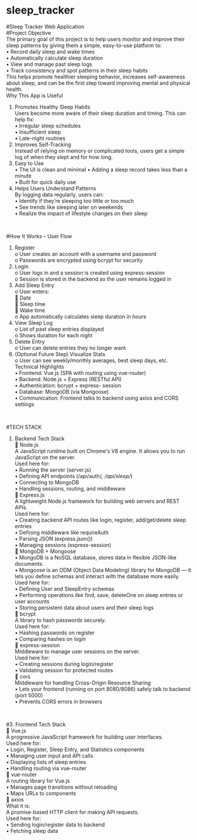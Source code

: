 # sleep_tracker<br>
#Sleep Tracker Web Application<br>
#Project Objective
<br>
The primary goal of this project is to help users monitor and improve their sleep patterns by giving them a simple, easy-to-use platform to:<br>
•	Record daily sleep and wake times<br>
•	Automatically calculate sleep duration<br>
•	View and manage past sleep logs<br>
•	Track consistency and spot patterns in their sleep habits<br>
This helps promote healthier sleeping behavior, increases self-awareness about sleep, and can be the first step toward improving mental and physical health.<br>
Why This App is Useful<br>
1. Promotes Healthy Sleep Habits<br>
Users become more aware of their sleep duration and timing. This can help fix:<br>
•	Irregular sleep schedules<br>
•	Insufficient sleep<br>
•	Late-night routines<br>
2. Improves Self-Tracking<br>
Instead of relying on memory or complicated tools, users get a simple log of when they slept and for how long.<br>
3. Easy to Use<br>
•	The UI is clean and minimal
•	Adding a sleep record takes less than a minute<br>
•	Built for quick daily use<br>
4. Helps Users Understand Patterns<br>
By logging data regularly, users can:<br>
•	Identify if they’re sleeping too little or too much<br>
•	See trends like sleeping later on weekends<br>
•	Realize the impact of lifestyle changes on their sleep
<br>

#How It Works – User Flow<br>
1.	Register<br>
o	User creates an account with a username and password<br>
o	Passwords are encrypted using bcrypt for security<br>
2.	Login<br>
o	User logs in and a session is created using express-session<br>
o	Session is stored in the backend so the user remains logged in<br>
3.	Add Sleep Entry<br>
o	User enters:<br>
	Date<br>
	Sleep time<br>
	Wake time<br>
o	App automatically calculates sleep duration in hours
4.	View Sleep Log<br>
o	List of past sleep entries displayed<br>
o	Shows duration for each night<br>
5.	Delete Entry<br>
o	User can delete entries they no longer want<br>
6.	(Optional Future Step) Visualize Stats<br>
o	User can see weekly/monthly averages, best sleep days, etc.<br>
Technical Highlights<br>
•	Frontend: Vue.js (SPA with routing using vue-router)<br>
•	Backend: Node.js + Express (RESTful API)<br>
•	Authentication: bcrypt + express- session<br>
•	Database: MongoDB (via Mongoose)<br>
•	Communication: Frontend talks to backend using axios and CORS settings<br>

<br>

#TECH STACK<br>
1. Backend Tech Stack<br>
🔸 Node.js<br>
A JavaScript runtime built on Chrome's V8 engine. It allows you to run JavaScript on the server.<br>
Used here for:<br>
•	Running the server (server.js)<br>
•	Defining API endpoints (/api/auth/*, /api/sleep/*)<br>
•	Connecting to MongoDB<br>
•	Handling sessions, routing, and middleware<br>
🔸 Express.js<br>
A lightweight Node.js framework for building web servers and REST APIs.<br>
Used here for:<br>
•	Creating backend API routes like login, register, add/get/delete sleep entries<br>
•	Defining middleware like requireAuth<br>
•	Parsing JSON (express.json())<br>
•	Managing sessions (express-session)<br>
🔸 MongoDB + Mongoose<br>
•	MongoDB is a NoSQL database, stores data in flexible JSON-like documents.<br>
•	Mongoose is an ODM (Object Data Modeling) library for MongoDB — it lets you define schemas and interact with the database more easily.<br>
Used here for:<br>
•	Defining User and SleepEntry schemas<br>
•	Performing operations like find, save, deleteOne on sleep entries or user accounts<br>
•	Storing persistent data about users and their sleep logs<br>
🔸 bcrypt<br>
A library to hash passwords securely.<br>
Used here for:<br>
•	Hashing passwords on register<br>
•	Comparing hashes on login<br>
🔸 express-session<br>
Middleware to manage user sessions on the server.<br>
Used here for:<br>
•	Creating sessions during login/register<br>
•	Validating session for protected routes<br>
🔸 cors<br>
Middleware for handling Cross-Origin Resource Sharing<br>
•	Lets your frontend (running on port 8080/8086) safely talk to backend (port 5000)<br>
•	Prevents CORS errors in browsers
<br>

#3. Frontend Tech Stack<br>
🔸 Vue.js<br>
A progressive JavaScript framework for building user interfaces.<br>
Used here for:<br>
•	Login, Register, Sleep Entry, and Statistics components<br>
•	Managing user input and API calls<br>
•	Displaying lists of sleep entries<br>
•	Handling routing via vue-router<br>
🔸 vue-router<br>
A routing library for Vue.js<br>
•	Manages page transitions without reloading<br>
•	Maps URLs to components<br>
🔸 axios<br>
What it is:<br>
A promise-based HTTP client for making API requests.<br>
Used here for:<br>
•	Sending login/register data to backend<br>
•	Fetching sleep data<br>
